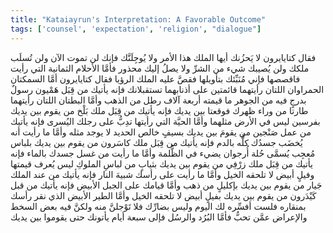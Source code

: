 ```yaml
---
title: "Kataiayrun's Interpretation: A Favorable Outcome"
tags: ['counsel', 'expectation', 'religion', "dialogue"]
---
```


 فقال كتايايرون لا يَحزُنك أيها الملك هذا الأمر ولا يُوجِلَنَّك فإنك لن تموت الآن ولن تُسلَب ملكك ولن يُصيبك شيء من الشرِّ ولا يصلُ إليك محذور فأمَّا الأحلام الثمانية التي رأيت فاقصصها فإني مُنَبِّئك بتأويلها فقصَّ عليه الملك الرؤيا فقال كتايايرون أمَّا السمكتان الحمراوان اللتان رأيتهما قائمتين على أذنابهما تستقبلانك فإنه يأتيك من قِبَل هَمْيون رسولٌ بدرجٍ فيه من الجوهر ما قيمته أربعة آلاف رطل من الذهب وأمَّا البطتان اللتان رأيتهما طارتا من وراء ظهرك فوقعتا بين يديك فإنه يأتيك من قِبَل ملك بَلْخ من يقوم بين يديك بفرسين ليس في الأرض مثلهما وأمَّا الحيَّة التي رأيتها تدِبُّ على رجلك اليُسرى فإنه يأتيك من عمل صَنْجين من يقومَ بين يديك بسيفٍ خالص الحديد لا يوجد مثله وأمَّا ما رأيت أنه يُخضَب جسدُك كلُّه بالدم فإنه يأتيك من قِبَل ملك كاسَرون من يقوم بين يديك بلباس مُعجِب يُسمَّى حُلة أُرجوان يضيء في الظُّلمة وأمَّا ما رأيت من غسل جسدك بالماء فإنه يأتيك من قِبَل ملك زرْفِي من يقوم بين يديك بثيابٍ من لباسِ الملوكِ ليس يُعرف قيمتها وفيلٍ أبيض لا تلحقه الخيل وأمَّا ما رأيت على رأسك شبيهَ النار فإنه يأتيك من عند الملك جَيار من يقوم بين يديك بإكليلٍ من ذهب وأمَّا قيامك على الجبل الأبيض فإنه يأتيك من قبل كَيْدَرون من يقوم بين يديك بفيلٍ أبيض لا تلحقه الخيل وأمَّا الطير الأبيض الذي نقر رأسك بمنقاره فلست أفسِّره لك اليوم وليس بضارِّك فلا تَوْجلنَّ منه ولكنَّ فيه بعض السخط والإعراض عمَّن تحبُّ فأمَّا البُرُد والرسُل فإلى سبعة أيام يأتونك حتى يقوموا بين يديك
